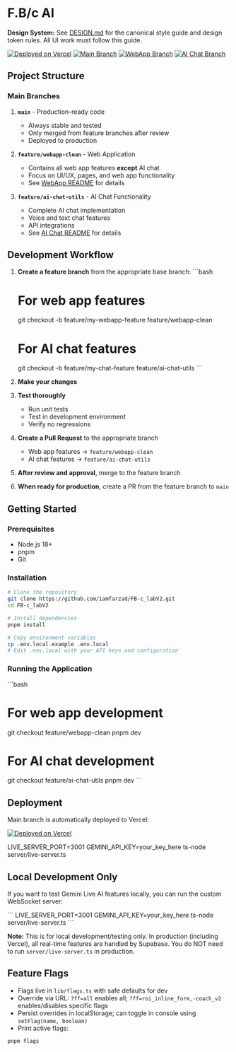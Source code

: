 # F.B/c AI

**Design System:** See [DESIGN.md](./DESIGN.md) for the canonical style guide and design token rules. All UI work must follow this guide.

[![Deployed on Vercel](https://img.shields.io/badge/Deployed%20on-Vercel-black?style=for-the-badge&logo=vercel)](https://vercel.com/iamfarzads-projects/v0-fb-c-ai-clone)
[![Main Branch](https://img.shields.io/badge/Main%20Branch-Stable-brightgreen)](https://github.com/iamfarzad/FB-c_labV2/tree/main)
[![WebApp Branch](https://img.shields.io/badge/WebApp-Development-yellow)](https://github.com/iamfarzad/FB-c_labV2/tree/feature/webapp-clean)
[![AI Chat Branch](https://img.shields.io/badge/AI%20Chat-Development-blue)](https://github.com/iamfarzad/FB-c_labV2/tree/feature/ai-chat-utils)

## Project Structure

### Main Branches

1. **`main`** - Production-ready code
   - Always stable and tested
   - Only merged from feature branches after review
   - Deployed to production

2. **`feature/webapp-clean`** - Web Application
   - Contains all web app features **except** AI chat
   - Focus on UI/UX, pages, and web app functionality
   - See [WebApp README](README-WEBAPP.md) for details

3. **`feature/ai-chat-utils`** - AI Chat Functionality
   - Complete AI chat implementation
   - Voice and text chat features
   - API integrations
   - See [AI Chat README](README-AI-CHAT.md) for details

## Development Workflow

1. **Create a feature branch** from the appropriate base branch:
   \`\`\`bash
   # For web app features
   git checkout -b feature/my-webapp-feature feature/webapp-clean

   # For AI chat features
   git checkout -b feature/my-chat-feature feature/ai-chat-utils
   \`\`\`

2. **Make your changes**

3. **Test thoroughly**
   - Run unit tests
   - Test in development environment
   - Verify no regressions

4. **Create a Pull Request** to the appropriate branch
   - Web app features → `feature/webapp-clean`
   - AI chat features → `feature/ai-chat-utils`

5. **After review and approval**, merge to the feature branch

6. **When ready for production**, create a PR from the feature branch to `main`

## Getting Started

### Prerequisites
- Node.js 18+
- pnpm
- Git

### Installation

```bash
# Clone the repository
git clone https://github.com/iamfarzad/FB-c_labV2.git
cd FB-c_labV2

# Install dependencies
pnpm install

# Copy environment variables
cp .env.local.example .env.local
# Edit .env.local with your API keys and configuration
```

### Running the Application

\`\`\`bash
# For web app development
git checkout feature/webapp-clean
pnpm dev

# For AI chat development
git checkout feature/ai-chat-utils
pnpm dev
\`\`\`

## Deployment

Main branch is automatically deployed to Vercel:

[![Deployed on Vercel](https://img.shields.io/badge/Deployed%20on-Vercel-black?style=for-the-badge&logo=vercel)](https://vercel.com/iamfarzads-projects/v0-fb-c-ai-clone)

LIVE_SERVER_PORT=3001 GEMINI_API_KEY=your_key_here ts-node server/live-server.ts

## Local Development Only

If you want to test Gemini Live AI features locally, you can run the custom WebSocket server:

\`\`\`
LIVE_SERVER_PORT=3001 GEMINI_API_KEY=your_key_here ts-node server/live-server.ts
\`\`\`

**Note:** This is for local development/testing only. In production (including Vercel), all real-time features are handled by Supabase. You do NOT need to run `server/live-server.ts` in production.

## Feature Flags

- Flags live in `lib/flags.ts` with safe defaults for dev
- Override via URL: `?ff=all` enables all; `?ff=roi_inline_form,-coach_v2` enables/disables specific flags
- Persist overrides in localStorage; can toggle in console using `setFlag(name, boolean)`
- Print active flags:

```bash
pnpm flags
```
